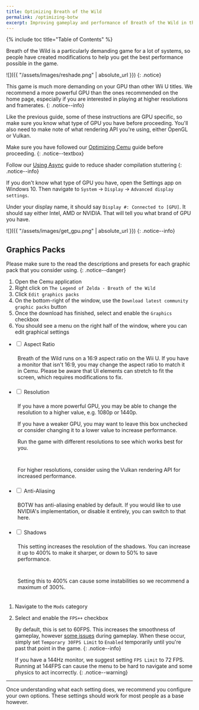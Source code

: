 ```yaml
---
title: Optimizing Breath of the Wild
permalink: /optimizing-botw
excerpt: Improving gameplay and performance of Breath of the Wild in the Cemu emulator.
---
```


{% include toc title="Table of Contents" %}

Breath of the Wild is a particularly demanding game for a lot of systems, so people have created modifications to help you get the best performance possible in the game.

![]({{ "/assets/images/reshade.png" | absolute_url }})
{: .notice}

This game is much more demanding on your GPU than other Wii U titles. We recommend a more powerful GPU than the ones recommended on the home page, especially if you are interested in playing at higher resolutions and framerates.
{: .notice--info}

Like the previous guide, some of these instructions are GPU specific, so make sure you know what type of GPU you have before proceeding. You'll also need to make note of what rendering API you're using, either OpenGL or Vulkan.

Make sure you have followed our [Optimizing Cemu](optimizing-cemu) guide before proceeding.
{: .notice--textbox}

Follow our [Using Async](using-async) guide to reduce shader compilation stuttering
{: .notice--info}

If you don't know what type of GPU you have, open the Settings app on Windows 10. Then navigate to `System` -> `Display` -> `Advanced display settings`.

Under your display name, it should say `Display #: Connected to [GPU]`. It should say either Intel, AMD or NVIDIA. That will tell you what brand of GPU you have.

![]({{ "/assets/images/get_gpu.png" | absolute_url }})
{: .notice--info}

## Graphics Packs

Please make sure to the read the descriptions and presets for each graphic pack that you consider using.
{: .notice--danger}

1. Open the Cemu application
1. Right click on `The Legend of Zelda - Breath of the Wild`
1. Click `Edit graphics packs`
1. On the bottom-right of the window, use the `Download latest community graphic packs` button
1. Once the download has finished, select and enable the `Graphics` checkbox
1. You should see a menu on the right half of the window, where you can edit graphical settings
- <div class="wrap-collabsible-1">
      <input id="collapsible-1" class="toggle-1" type="checkbox">
      <label for="collapsible-1" class="lbl-toggle-1"><a>Aspect Ratio</a></label>
      <div class="collapsible-content-1">
        <div class="content-inner notice--info">
          <div style="padding:.5em;">
            <p>Breath of the Wild runs on a 16:9 aspect ratio on the Wii U. If you have a monitor that isn't 16:9, you may change the aspect ratio to match it in Cemu. Please be aware that UI elements can stretch to fit the screen, which requires modifications to fix.</p>          
          </div>
        </div>
      </div>
- <div class="wrap-collabsible-2">
      <input id="collapsible-2" class="toggle-2" type="checkbox">
      <label for="collapsible-2" class="lbl-toggle-2"><a>Resolution</a></label>
      <div class="collapsible-content-2">
        <div class="content-inner notice--info">
        <div style="padding:.5em;">
          <p>If you have a more powerful GPU, you may be able to change the resolution to a higher value, e.g. 1080p or 1440p.</p>
          <p>If you have a weaker GPU, you may want to leave this box unchecked or consider changing it to a lower value to increase performance.</p>
          <p>Run the game with different resolutions to see which works best for you.</p>          
        </div>
      </div>
        <div class="content-inner notice--textbox">
        <div style="padding:.5em;">
          <p>For higher resolutions, consider using the Vulkan rendering API for increased performance.</p>          
        </div>
      </div>
- <div class="wrap-collabsible-3">
      <input id="collapsible-3" class="toggle-3" type="checkbox">
      <label for="collapsible-3" class="lbl-toggle-3"><a>Anti-Aliasing</a></label>
      <div class="collapsible-content-3">
        <div class="content-inner notice--info">
        <div style="padding:.5em;">
          <p>BOTW has anti-aliasing enabled by default. If you would like to use NVIDIA's implementation, or disable it entirely, you can switch to that here.</p>
        </div>
      </div>
- <div class="wrap-collabsible-4">
      <input id="collapsible-4" class="toggle-4" type="checkbox">
      <label for="collapsible-4" class="lbl-toggle-4"><a>Shadows</a></label>
      <div class="collapsible-content-4">
        <div class="content-inner notice--info">
        <div style="padding:.5em;">
          <p>This setting increases the resolution of the shadows. You can increase it up to 400% to make it sharper, or down to 50% to save performance.</p>
        </div>
      </div>
        <div class="content-inner notice--danger">
        <div style="padding:.5em;">
          <p>Setting this to 400% can cause some instabilities so we recommend a maximum of 300%.</p>
        </div>
      </div>

1. Navigate to the `Mods` category
1. Select and enable the `FPS++` checkbox

    By default, this is set to 60FPS. This increases the smoothness of gameplay, however [some issues](https://wiki.cemu.info/wiki/The_Legend_of_Zelda:_Breath_of_the_Wild#Issues_arising_by_using_FPS.2B.2B_or_static_FPS.2B.2B) during gameplay. When these occur, simply set `Temporary 30FPS Limit` to `Enabled` temporarily until you're past that point in the game.
    {: .notice--info}

    If you have a 144Hz monitor, we suggest setting `FPS Limit` to 72 FPS. Running at 144FPS can cause the menu to be hard to navigate and some physics to act incorrectly.
    {: .notice--warning}

---

Once understanding what each setting does, we recommend you configure your own options. These settings should work for most people as a base however.
